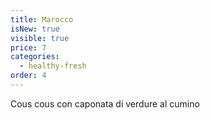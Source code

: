 ```yaml
---
title: Marocco
isNew: true
visible: true
price: 7
categories:
  - healthy-fresh
order: 4
---
```


Cous cous con caponata di verdure al cumino
